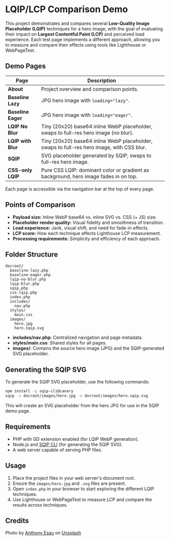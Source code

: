# LQIP/LCP Comparison Demo

This project demonstrates and compares several **Low-Quality Image Placeholder (LQIP)** techniques for a hero image, with the goal of evaluating their impact on **Largest Contentful Paint (LCP)** and perceived load experience. Each test page implements a different approach, allowing you to measure and compare their effects using tools like Lighthouse or WebPageTest.

## Demo Pages

| Page                | Description                                                                                      |
|---------------------|--------------------------------------------------------------------------------------------------|
| **About**           | Project overview and comparison points.                                                          |
| **Baseline Lazy**   | JPG hero image with `loading="lazy"`.                                                            |
| **Baseline Eager**  | JPG hero image with `loading="eager"`.                                                           |
| **LQIP No Blur**    | Tiny (20x20) base64 inline WebP placeholder, swaps to full-res hero image (no blur).             |
| **LQIP with Blur**  | Tiny (20x20) base64 inline WebP placeholder, swaps to full-res hero image, with CSS blur.        |
| **SQIP**            | SVG placeholder generated by SQIP, swaps to full-res hero image.                                 |
| **CSS-only LQIP**   | Pure CSS LQIP: dominant color or gradient as background, hero image fades in on top.             |

Each page is accessible via the navigation bar at the top of every page.

## Points of Comparison

- **Payload size:** Inline WebP base64 vs. inline SVG vs. CSS (+ JS) size.
- **Placeholder render quality:** Visual fidelity and smoothness of transition.
- **Load experience:** Jank, visual shift, and need for fade-in effects.
- **LCP score:** How each technique affects Lighthouse LCP measurement.
- **Processing requirements:** Simplicity and efficiency of each approach.

## Folder Structure

```
docroot/
  baseline-lazy.php
  baseline-eager.php
  lqip-no-blur.php
  lqip-blur.php
  sqip.php
  css-lqip.php
  index.php
  includes/
    nav.php
  styles/
    main.css
  images/
    hero.jpg
    hero.sqip.svg
```

- **includes/nav.php**: Centralized navigation and page metadata.
- **styles/main.css**: Shared styles for all pages.
- **images/**: Contains the source hero image (JPG) and the SQIP-generated SVG placeholder.

## Generating the SQIP SVG

To generate the SQIP SVG placeholder, use the following commands:

```sh
npm install -g sqip-cli@canary
sqip -i docroot/images/hero.jpg -o docroot/images/hero.sqip.svg
```

This will create an SVG placeholder from the hero JPG for use in the SQIP demo page.

## Requirements

- PHP with GD extension enabled (for LQIP WebP generation).
- Node.js and [SQIP CLI](https://github.com/axe312ger/sqip) (for generating the SQIP SVG).
- A web server capable of serving PHP files.

## Usage

1. Place the project files in your web server's document root.
2. Ensure the `images/hero.jpg` and `.svg` files are present.
3. Open `index.php` in your browser to start exploring the different LQIP techniques.
4. Use Lighthouse or WebPageTest to measure LCP and compare the results across techniques.

## Credits

Photo by <a href="https://unsplash.com/@anthonyesau">Anthony Esau</a> on <a href="https://unsplash.com/photos/low-angle-photo-of-beige-concrete-building-under-cloudy-sky-N2zk9yXjmLA">Unsplash</a>
